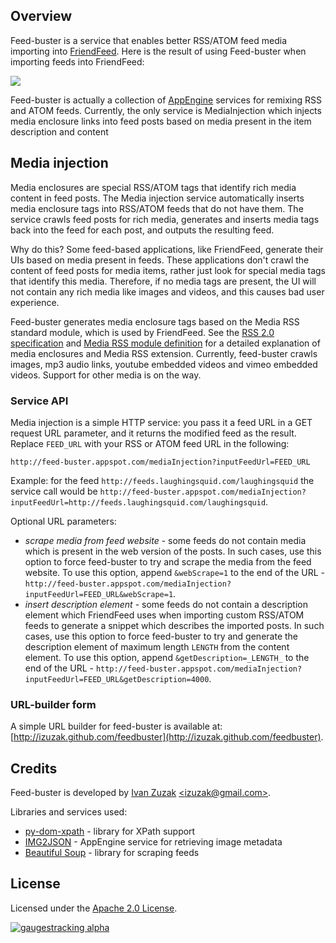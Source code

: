 Overview
--------

Feed-buster is a service that enables better RSS/ATOM feed media importing into [FriendFeed](http://friendfeed.com/). Here is the result of using Feed-buster when importing feeds into FriendFeed:

<img src="https://raw.github.com/izuzak/feedbuster/master/src/static/fbDemoPic.PNG" />

Feed-buster is actually a collection of [AppEngine](https://developers.google.com/appengine/) services for remixing RSS and ATOM feeds. Currently, the only service is MediaInjection which injects media enclosure links into feed posts based on media present in the item description and content

Media injection
---------------

Media enclosures are special RSS/ATOM tags that identify rich media content in feed posts. The Media injection service automatically inserts media enclosure tags into RSS/ATOM feeds that do not have them. The service crawls feed posts for rich media, generates and inserts media tags back into the feed for each post, and outputs the resulting feed.

Why do this? Some feed-based applications, like FriendFeed, generate their UIs based on media present in feeds. These applications don't crawl the content of feed posts for media items, rather just look for special media tags that identify this media. Therefore, if no media tags are present, the UI will not contain any rich media like images and videos, and this causes bad user experience.

Feed-buster generates media enclosure tags based on the Media RSS standard module, which is used by FriendFeed. See the [RSS 2.0 specification](http://www.rssboard.org/rss-specification#ltenclosuregtSubelementOfLtitemgt) and [Media RSS module definition](http://search.yahoo.com/mrss/) for a detailed explanation of media enclosures and Media RSS extension. Currently, feed-buster crawls images, mp3 audio links, youtube embedded videos and vimeo embedded videos. Support for other media is on the way.

### Service API

Media injection is a simple HTTP service: you pass it a feed URL in a GET request URL parameter, and it returns the modified feed as the result. Replace `FEED_URL` with your RSS or ATOM feed URL in the following:

    http://feed-buster.appspot.com/mediaInjection?inputFeedUrl=FEED_URL

Example: for the feed `http://feeds.laughingsquid.com/laughingsquid` the service call would be `http://feed-buster.appspot.com/mediaInjection?inputFeedUrl=http://feeds.laughingsquid.com/laughingsquid`.

Optional URL parameters:

 * *scrape media from feed website* - some feeds do not contain media which is present in the web version of the posts. In such cases, use this option to force feed-buster to try and scrape the media from the feed website. To use this option, append `&webScrape=1` to the end of the URL - `http://feed-buster.appspot.com/mediaInjection?inputFeedUrl=FEED_URL&webScrape=1`.
 * *insert description element* - some feeds do not contain a description element which FriendFeed uses when importing custom RSS/ATOM feeds to generate a snippet which describes the imported posts. In such cases, use this option to force feed-buster to try and generate the description element of maximum length `LENGTH` from the content element. To use this option, append `&getDescription=_LENGTH_` to the end of the URL - `http://feed-buster.appspot.com/mediaInjection?inputFeedUrl=FEED_URL&getDescription=4000`.

### URL-builder form

A simple URL builder for feed-buster is available at: [http://izuzak.github.com/feedbuster](http://izuzak.github.com/feedbuster).

Credits
-------

Feed-buster is developed by [Ivan Zuzak](http://ivanzuzak.info) [&lt;izuzak@gmail.com&gt;](mailto:izuzak@gmail.com).

Libraries and services used:

  * [py-dom-xpath](http://code.google.com/p/py-dom-xpath/) - library for XPath support
  * [IMG2JSON](http://img2json.appspot.com/) - AppEngine service for retrieving image metadata
  * [Beautiful Soup](http://www.crummy.com/software/BeautifulSoup/) - library for scraping feeds

License
-------

Licensed under the [Apache 2.0 License](https://github.com/izuzak/feedbuster/blob/master/LICENSE.md).

[![gaugestracking alpha](https://secure.gaug.es/track.gif?h[site_id]=5163cdab613f5d50c70000ae&h[resource]=http%3A%2F%2Fgithub.com%2Fizuzak%2Ffeedbuster&h[title]=feedbuster%20%28GitHub%29&h[unique]=1&h[unique_hour]=1&h[unique_day]=1&h[unique_month]=1&h[unique_year]=1 "ivanzuzak.info")](http://ivanzuzak.info/)
